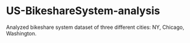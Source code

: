 # US-BikeshareSystem-analysis
Analyzed bikeshare system dataset of three different cities: NY, Chicago, Washington.
